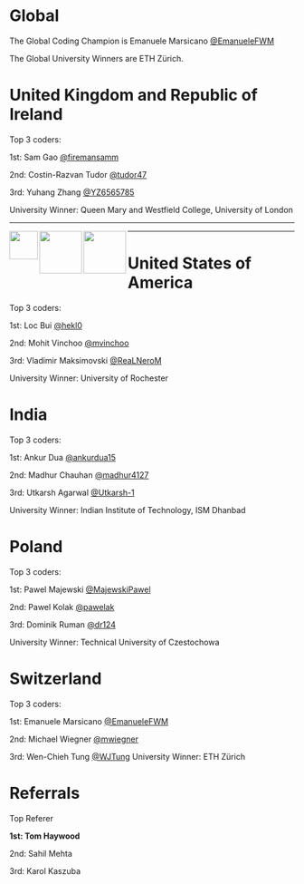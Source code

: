 # Global
The Global Coding Champion is Emanuele Marsicano [@EmanueleFWM](https://github.com/EmanueleFWM)

The Global University Winners are ETH Zürich.

# United Kingdom and Republic of Ireland
Top 3 coders:

1st: Sam Gao [@firemansamm](https://github.com/firemansamm)

2nd: Costin-Razvan Tudor [@tudor47](https://github.com/tudor47)

3rd: Yuhang Zhang [@YZ6565785](https://github.com/YZ6565785)

University Winner: Queen Mary and Westfield College, University of London

---

<p>
  <img align="left" width="50px" src="https://avatars3.githubusercontent.com/u/31444236?v=4">
  <img align="left" width="75px" src="https://avatars3.githubusercontent.com/u/31444236?v=4"> 
  <img align="left" width="75px" src="https://avatars3.githubusercontent.com/u/31444236?v=4"> 
</p>

---

# United States of America
Top 3 coders:

1st: Loc Bui [@hekl0](https://github.com/hekl0)

2nd: Mohit Vinchoo [@mvinchoo](https://github.com/mvinchoo)

3rd: Vladimir Maksimovski [@ReaLNeroM](https://github.com/ReaLNeroM)

University Winner: University of Rochester

# India
Top 3 coders:

1st: Ankur Dua [@ankurdua15](https://github.com/ankurdua15)

2nd: Madhur Chauhan [@madhur4127](https://github.com/madhur4127)

3rd: Utkarsh Agarwal [@Utkarsh-1](https://github.com/Utkarsh-1)

University Winner: Indian Institute of Technology, ISM Dhanbad

# Poland
Top 3 coders:

1st: Pawel Majewski [@MajewskiPawel](https://github.com/MajewskiPawel)

2nd: Pawel Kolak [@pawelak](https://github.com/pawelak)

3rd: Dominik Ruman [@dr124](https://github.com/dr124)

University Winner: Technical University of Czestochowa

# Switzerland
Top 3 coders:

1st: Emanuele Marsicano [@EmanueleFWM](https://github.com/EmanueleFWM)

2nd: Michael Wiegner [@mwiegner](https://github.com/mwiegner)

3rd: Wen-Chieh Tung [@WJTung](https://github.com/WJTung)
University Winner: ETH Zürich

# Referrals 
Top Referer

**1st: Tom Haywood**

2nd: Sahil Mehta

3rd: Karol Kaszuba